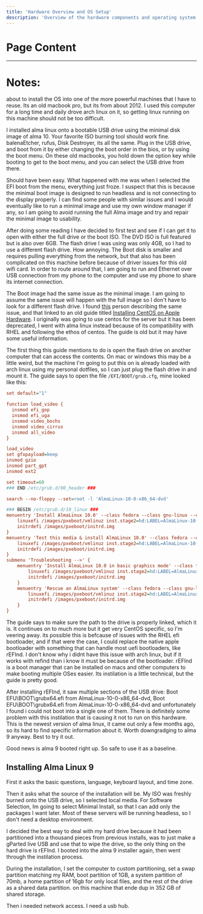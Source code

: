 ```yaml
---
title: 'Hardware Overview and OS Setup'
description: 'Overview of the hardware components and operating system setup for the homelab'
---
```


# Page Content


---

# Notes:

about to install the OS into one of the more powerful machines that I have to reuse. Its an old macbook pro, but its from about 2012. I used this computer for a long time and daily drove arch linux on it, so getting linux running on this machine should not be too difficult.

I installed alma linux onto a bootable USB drive using the minimal disk image of alma 10. Your favorite ISO burning tool should work fine. balenaEtcher, rufus, Disk Destroyer, its all the same. Plug in the USB drive, and boot from it by either changing the boot order in the bios, or by using the boot menu. On these old macbooks, you hold down the option key while booting to get to the boot menu, and you can select the USB drive from there.

Should have been easy. What happened with me was when I selected the EFI boot from the menu, everything just froze. I suspect that this is because the minimal boot image is designed to run headless and is not connecting to the display properly. I can find some people with similar issues and I would eventually like to run a minimal image and use my own window manager if any, so I am going to avoid running the full Alma image and try and repair the minimal image to usability.

After doing some reading I have decided to first test and see if I can get it to open with either the full drive or the boot ISO. The DVD ISO is full featured but is also over 6GB. The flash drive I was using was only 4GB, so I had to use a different flash drive. How annoying. The Boot disk is smaller and requires pulling everything from the network, but that also has been complicated on this machine before because of driver issues for this old wifi card. In order to route around that, I am going to run and Ethernet over USB connection from my phone to the computer and use my phone to share its internet connection.

The Boot image had the same issue as the minimal image. I am going to assume the same issue will happen with the full image so I don't have to look for a different flash drive. I found [this](https://www.reddit.com/r/AlmaLinux/comments/pkao9s/almalinux_on_macbook_pro/) person describing the same issue, and that linked to an old guide titled [Installing CentOS on Apple Hardware](https://gist.github.com/codello/f70973b1106978722eb2016b8b37b801). I originally was going to use centos for the server but it has been deprecated, I went with alma linux instead because of its compatibility with RHEL and following the ethos of centos. The guide is old but it may have some useful information.

The first thing this guide mentions to do is open the flash drive on another computer that can access the contents. On mac or windows this may be a little weird, but the machine I'm going to put this on is already loaded with arch linux using my personal dotfiles, so I can just plug the flash drive in and mount it. The guide says to open the file `/EFI/BOOT/grub.cfg`, mine looked like this: 

```cfg
set default="1"

function load_video {
  insmod efi_gop
  insmod efi_uga
  insmod video_bochs
  insmod video_cirrus
  insmod all_video
}

load_video
set gfxpayload=keep
insmod gzio
insmod part_gpt
insmod ext2

set timeout=60
### END /etc/grub.d/00_header ###

search --no-floppy --set=root -l 'AlmaLinux-10-0-x86_64-dvd'

### BEGIN /etc/grub.d/10_linux ###
menuentry 'Install AlmaLinux 10.0' --class fedora --class gnu-linux --class gnu --class os {
	linuxefi /images/pxeboot/vmlinuz inst.stage2=hd:LABEL=AlmaLinux-10-0-x86_64-dvd quiet
	initrdefi /images/pxeboot/initrd.img
}
menuentry 'Test this media & install AlmaLinux 10.0' --class fedora --class gnu-linux --class gnu --class os {
	linuxefi /images/pxeboot/vmlinuz inst.stage2=hd:LABEL=AlmaLinux-10-0-x86_64-dvd rd.live.check quiet
	initrdefi /images/pxeboot/initrd.img
}
submenu 'Troubleshooting -->' {
	menuentry 'Install AlmaLinux 10.0 in basic graphics mode' --class fedora --class gnu-linux --class gnu --class os {
		linuxefi /images/pxeboot/vmlinuz inst.stage2=hd:LABEL=AlmaLinux-10-0-x86_64-dvd nomodeset quiet
		initrdefi /images/pxeboot/initrd.img
	}
	menuentry 'Rescue an AlmaLinux system' --class fedora --class gnu-linux --class gnu --class os {
		linuxefi /images/pxeboot/vmlinuz inst.stage2=hd:LABEL=AlmaLinux-10-0-x86_64-dvd inst.rescue quiet
		initrdefi /images/pxeboot/initrd.img
	}
}
```

The guide says to make sure the path to the drive is properly linked, which it is. It continues on to much more but it get very CentOS specific, so I'm veering away. its possible this is befcause of issues with the RHEL efi bootloader, and if that were the case, I could replace the native apple bootloader with something that can handle most uefi bootloaders, like rEFInd. I don't know why i didnt have this issue with arch linux, but if it works with refind than i know it must be because of the bootloader. rEFInd is a boot manager that can be installed on macs and other computers to make booting multiple OSes easier. Its instilation is a little technical, but the guide is pretty good.

After installing rEFInd, it saw multiple sections of the USB drive: Boot EFU\BOOT\grubx64.efi from AlmaLinux-10-0-x86_64-dvd, Boot EFU\BOOT\grubx64.efi from AlmaLinux-10-0-x86_64-dvd and unfortunately I found i could not boot into a single one of them. There is definitely some problem with this instilation that is causing it not to run on this hardware. This is the newest version of alma linux, it came out only a few months ago, so its hard to find specific information about it. Worth downgradging to alma 9 anyway. Best to try it out.

Good news is alma 9 booted right up. So safe to use it as a baseline.

## Installing Alma Linux 9

First it asks the basic questions, language, keyboard layout, and time zone.

Then it asks what the source of the installation will be. My ISO was freshly burned onto the USB drive, so I selected local media. For Software Selection, Im going to select Minimal Install, so that I can add only the packages I want later. Most of these servers will be running headless, so I don't need a desktop environment. 

I decided the best way to deal with my hard drive because it had been partitioned into a thousand pieces from previous installs, was to just make a gParted live USB and use that to wipe the drive, so the only thing on the hard drive is rEFInd. I booted into the alma 9 installer again, then went through the instilation process.

During the installation, I set the computer to custom partitioning, set a swap partition matching my RAM, boot partition of 1GB, a system partition of 70mb, a home partition of 16gb for only local files, and the rest of the drive as a shared data partition. on this machine that ende dup in 352 GB of shared storage.

Then i needed network access. I need a usb hub.